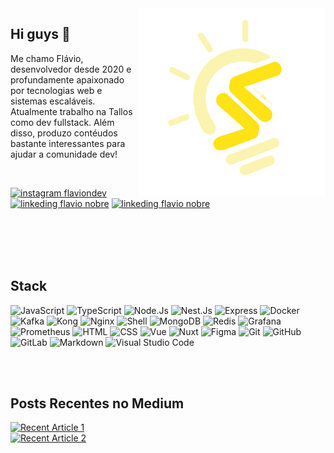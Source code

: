 <img src="./assets/img/logo_com_info.svg" min-width="300px" max-width="300px" width="300px" align="right" alt="logo flavionobredev">

## Hi guys 👋

Me chamo Flávio, desenvolvedor desde 2020 e profundamente apaixonado por tecnologias web e sistemas escaláveis. Atualmente trabalho na Tallos como dev fullstack. Além disso, produzo contéudos bastante interessantes para ajudar a comunidade dev!

<br>


[![instagram flaviondev][insta-badge]][insta-flaviondev]
[![linkeding flavio nobre][linkedin-badge]][linkedin-flavio]
[![linkeding flavio nobre][medium-badge]][medium-flavio]

<br><br>
<br><br>




## Stack

![JavaScript][JavaScript]
![TypeScript][TypeScript]
![Node.Js][Node.Js]
![Nest.Js][Nest.Js]
![Express][Express]
![Docker][Docker]
![Kafka][Kafka]
![Kong][Kong]
![Nginx][Nginx]
![Shell][Shell] 
![MongoDB][MongoDB]
![Redis][Redis]
![Grafana][Grafana]
![Prometheus][Prometheus]
![HTML][HTML]
![CSS][CSS]
![Vue][Vue]
![Nuxt][Nuxt]
![Figma][Figma]
![Git][Git]
![GitHub][GitHub]
![GitLab][GitLab]
![Markdown][Markdown]
![Visual Studio Code][vscode]

<br><br>

## Posts Recentes no Medium

<a target="_blank" href="https://github-readme-medium-recent-article.vercel.app/medium/@flavionobre11/0"><img src="https://github-readme-medium-recent-article.vercel.app/medium/@flavionobre11/0" alt="Recent Article 1"> 
<br>
<a target="_blank" href="https://github-readme-medium-recent-article.vercel.app/medium/@flavionobre11/1"><img src="https://github-readme-medium-recent-article.vercel.app/medium/@flavionobre11/1" alt="Recent Article 2">

<!-- ========== variables ========== -->

<!-- social network -->
[insta-flaviondev]: https://www.instagram.com/flaviondev
[insta-badge]: https://img.shields.io/badge/-@flaviondev-FFE316?style=for-the-badge&logo=Instagram&logoColor=383332
[linkedin-flavio]: https://www.linkedin.com/in/flavionobree
[linkedin-badge]: https://img.shields.io/badge/-Linkedin-FFE316?style=for-the-badge&logo=Linkedin&logoColor=383332
[medium-flavio]: https://medium.com/@flavionobre11
[medium-badge]: https://img.shields.io/badge/-Medium-FFE316?style=for-the-badge&logo=Medium&logoColor=383332

<!-- stack -->
[JavaScript]: https://img.shields.io/badge/-JavaScript-FFE316?style=flat-square&logo=javascript&logoColor=383332
[TypeScript]: https://img.shields.io/badge/-TypeScript-FFE316?style=flat-square&logo=typescript&logoColor=383332
[Node.js]: https://img.shields.io/badge/-Node.js-FFE316?style=flat-square&logo=node.js&logoColor=383332
[Nest.js]: https://img.shields.io/badge/-Nest.js-FFE316?style=flat-square&logo=NestJs&logoColor=383332
[Express]: https://img.shields.io/badge/-Express-FFE316?style=flat-square&logo=express&logoColor=383332
[Docker]: https://img.shields.io/badge/-Docker-FFE316?style=flat-square&logo=Docker&logoColor=383332
[Kafka]: https://img.shields.io/badge/-Kafka-FFE316?style=flat-square&logo=apachekafka&logoColor=383332
[Kong]: https://img.shields.io/badge/-Kong-FFE316?style=flat-square&logo=kong&logoColor=383332
[Nginx]: https://img.shields.io/badge/-Nginx-FFE316?style=flat-square&logo=nginx&logoColor=383332
[Shell]: https://img.shields.io/badge/-Shell-FFE316?style=flat-square&logo=gnu-bash&logoColor=383332
[MongoDB]: https://img.shields.io/badge/-MongoDB-FFE316?style=flat-square&logo=MongoDB&logoColor=383332
[Redis]: https://img.shields.io/badge/-Redis-FFE316?style=flat-square&logo=redis&logoColor=383332
[Grafana]: https://img.shields.io/badge/-Grafana-FFE316?style=flat-square&logo=grafana&logoColor=383332
[Prometheus]: https://img.shields.io/badge/-Prometheus-FFE316?style=flat-square&logo=prometheus&logoColor=383332
[HTML]: https://img.shields.io/badge/-HTML-FFE316?style=flat-square&logo=HTML5&logoColor=383332
[CSS]: https://img.shields.io/badge/-CSS-FFE316?style=flat-square&logo=CSS3&logoColor=383332
[Vue]: https://img.shields.io/badge/-Vue.js-FFE316?style=flat-square&logo=Vue.js&logoColor=383332
[Nuxt]: https://img.shields.io/badge/-Nuxt.js-FFE316?style=flat-square&logo=Nuxt.js&logoColor=383332
[Figma]: https://img.shields.io/badge/-Figma-FFE316?style=flat-square&logo=figma&logoColor=383332
[Git]: https://img.shields.io/badge/-Git-FFE316?style=flat-square&logo=git&logoColor=383332
[GitHub]: https://img.shields.io/badge/-GitHub-FFE316?style=flat-square&logo=github&logoColor=383332
[GitLab]: https://img.shields.io/badge/-GitLab-FFE316?style=flat-square&logo=GitLab&logoColor=383332
[Markdown]: https://img.shields.io/badge/-Markdown-FFE316?style=flat-square&logo=markdown&logoColor=383332
[vscode]: https://img.shields.io/badge/-Visual%20Studio%20Code-FFE316?style=flat-square&logo=visual-studio-code&logoColor=383332